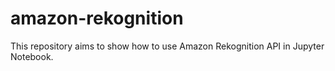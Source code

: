 # amazon-rekognition
This repository aims to show how to use Amazon Rekognition API in Jupyter Notebook.
